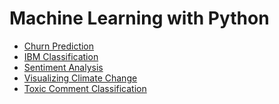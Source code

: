 # Machine Learning with Python

* [Churn Prediction](https://github.com/dvellanki/data-analytics-projects/tree/main/churn-prediction)
* [IBM Classification](https://github.com/dvellanki/data-analytics-projects/tree/main/IBM%20Classification)
* [Sentiment Analysis](https://github.com/dvellanki/data-analytics-projects/tree/main/sentiment%20analysis)
* [Visualizing Climate Change](https://github.com/dvellanki/data-analytics-projects/tree/main/Visualizing%20Climate%20Change%20Data)
* [Toxic Comment Classification]()
